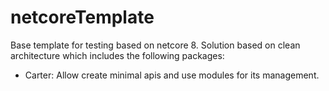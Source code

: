 # netcoreTemplate
Base template for testing based on netcore 8.
Solution based on clean architecture which includes the following packages:

 - Carter: Allow create minimal apis and use modules for its management.
